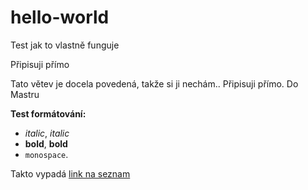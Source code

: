 # hello-world
Test jak to vlastně funguje

Připisuji přímo

Tato větev je docela povedená, takže si ji nechám..
Připisuji přímo. Do Mastru

**Test formátování:**
* _italic_, *italic*
* __bold__, **bold**
* `monospace`.

Takto vypadá [link na seznam](https://www.seznam.cz/)

